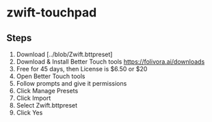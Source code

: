 # zwift-touchpad

## Steps
1. Download [../blob/Zwift.bttpreset]
1. Download & Install Better Touch tools https://folivora.ai/downloads
  1. Free for 45 days, then License is $6.50 or $20
1. Open Better Touch tools
  1. Follow prompts and give it permissions
1. Click Manage Presets
1. Click Import
  1. Select Zwift.bttpreset
  1. Click Yes
